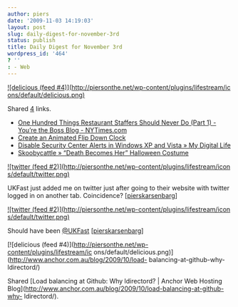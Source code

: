 ```yaml
---
author: piers
date: '2009-11-03 14:19:03'
layout: post
slug: daily-digest-for-november-3rd
status: publish
title: Daily Digest for November 3rd
wordpress_id: '464'
? ''
: - Web
---
```


[![delicious (feed #4)](http://piersonthe.net/wp-content/plugins/lifestream/ic
ons/default/delicious.png)](http://del.icio.us/piersk)

Shared [4](void(0);) links.

  * [One Hundred Things Restaurant Staffers Should Never Do (Part 1) - You’re the Boss Blog - NYTimes.com](http://boss.blogs.nytimes.com/2009/10/29/one-hundred-things-restaurant-staffers-should-never-do-part-one/)
  * [Create an Animated Flip Down Clock](http://nettuts.s3.amazonaws.com/470_clock/Source/index.html)
  * [Disable Security Center Alerts in Windows XP and Vista » My Digital Life](http://www.mydigitallife.info/2007/03/18/disable-security-center-alerts-in-windows-xp-and-vista/)
  * [Skoobycattle » “Death Becomes Her” Halloween Costume](http://skoobycattle.evanbooth.com/2008/11/06/death-becomes-her-halloween-costume/)

[![twitter (feed #2)](http://piersonthe.net/wp-content/plugins/lifestream/icon
s/default/twitter.png)](http://twitter.com/pierskarsenbarg/statuses/5388127588
)

UKFast just added me on twitter just after going to their website with twitter
logged in on another tab. Coincidence?
[[pierskarsenbarg](http://twitter.com/pierskarsenbarg/statuses/5388127588)]

[![twitter (feed #2)](http://piersonthe.net/wp-content/plugins/lifestream/icon
s/default/twitter.png)](http://twitter.com/pierskarsenbarg/statuses/5388129316
)

Should have been [@UKFast](http://www.twitter.com/UKFast)
[[pierskarsenbarg](http://twitter.com/pierskarsenbarg/statuses/5388129316)]

[![delicious (feed #4)](http://piersonthe.net/wp-content/plugins/lifestream/ic
ons/default/delicious.png)](http://www.anchor.com.au/blog/2009/10/load-
balancing-at-github-why-ldirectord/)

Shared [Load balancing at Github: Why ldirectord? | Anchor Web Hosting
Blog](http://www.anchor.com.au/blog/2009/10/load-balancing-at-github-why-
ldirectord/).

